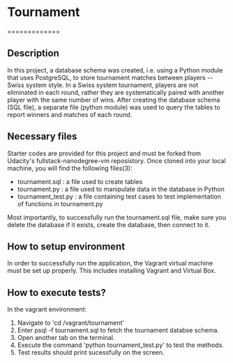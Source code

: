 # Tournament
=============

## Description
In this project, a database schema was created, i.e. using a Python module that uses PostgreSQL, to store tournament matches between players -- Swiss system style. In a Swiss system tournament, players are not eliminated in each round, rather they are systematically paired with another player with the same number of wins. After creating the database schema (SQL file), a separate file (python module) was used to query the tables to report winners and matches of each round.

## Necessary files
Starter codes are provided for this project and must be forked from Udacity's fullstack-nanodegree-vm reposistory. Once cloned into your local machine, you will find the following files(3):

- tournament.sql : a file used to create tables  
- tournament.py  : a file used to manipulate data in the database in Python
- tournament_test.py : a file containing test cases to test implementation of functions in tournament.py

Most importantly, to successfully run the tournament.sql file, make sure you delete the database if it exists, create the database, then connect to it.

## How to setup environment
In order to successfully run the application, the Vagrant virtual machine must be set up properly. This includes installing Vagrant and Virtual Box. 

## How to execute tests?
In the vagrant environment:

1. Navigate to 'cd /vagrant/tournament'
2. Enter psql -f tournament.sql to fetch the tournament databse schema.
3. Open another tab on the terminal.
4. Execute the command 'python tournament_test.py' to test the methods.
5. Test results should print sucessfully on the screen.
